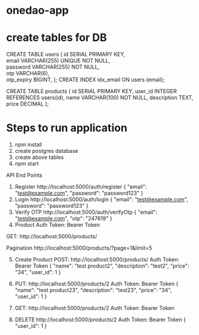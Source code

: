 # onedao-app
# create tables for DB
CREATE TABLE users (
    id SERIAL PRIMARY KEY,                    
    email VARCHAR(255) UNIQUE NOT NULL,        
    password VARCHAR(255) NOT NULL,            
    otp VARCHAR(6),                           
    otp_expiry BIGINT,
);
CREATE INDEX idx_email ON users (email);

CREATE TABLE products (
  id SERIAL PRIMARY KEY,
  user_id INTEGER REFERENCES users(id),
  name VARCHAR(100) NOT NULL,
  description TEXT,
  price DECIMAL
);

# Steps to run application
1) npm install
2) create postgres database
3) create above tables
4) npm start

API End Points
1) Register
http://localhost:5000/auth/register
{
  "email": "test@example.com",
  "password": "password123"
}
2) Login
http://localhost:5000/auth/login
{
  "email": "test@example.com",
  "password": "password123"
}
3) Verify OTP
http://localhost:5000/auth/verifyOtp
{
  "email": "test@example.com",
  "otp": "247619"
}
4) Product
Auth Token: Bearer Token

GET: http://localhost:5000/products/

Pagination
http://localhost:5000/products/?page=1&limit=5

5) Create Product
POST: http://localhost:5000/products/
Auth Token: Bearer Token
{
  "name": "test product2",
  "description": "test2",
  "price": "34",
  "user_id": 1
}

6) PUT: http://localhost:5000/products/2
Auth Token: Bearer Token
{
  "name": "test product23",
  "description": "test23",
  "price": "34",
  "user_id": 1
}

7) GET: http://localhost:5000/products/2
Auth Token: Bearer Token

8) DELETE http://localhost:5000/products/2
Auth Token: Bearer Token
{
  "user_id": 1
}
